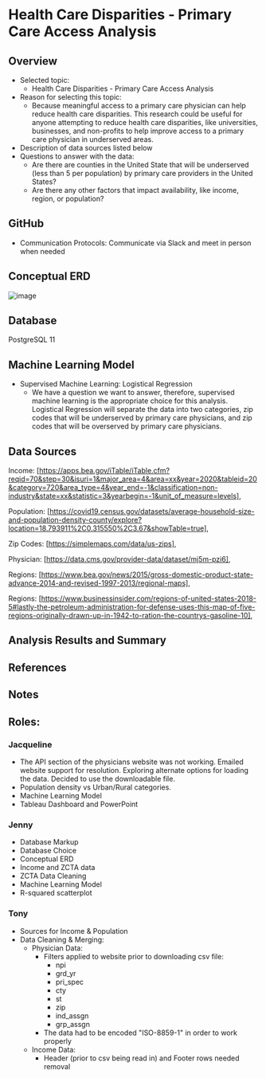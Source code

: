 # Health Care Disparities - Primary Care Access Analysis

## Overview
* Selected topic:
  * Health Care Disparities - Primary Care Access Analysis
* Reason for selecting this topic:
  * Because meaningful access to a primary care physician can help reduce health care disparities. This research could be useful for anyone attempting to reduce health care disparities, like universities, businesses, and non-profits to help improve access to a primary care physician in underserved areas.
* Description of data sources listed below
* Questions to answer with the data:
  * Are there are counties in the United State that will be underserved (less than 5 per population) by primary care providers in the United States?
  * Are there any other factors that impact availability, like income, region, or population?

## GitHub
* Communication Protocols: Communicate via Slack and meet in person when needed

## Conceptual ERD

![image](https://user-images.githubusercontent.com/67409852/153738605-b5d3416a-2c71-4bd6-91fa-a41d292e1062.png)

## Database
PostgreSQL 11

## Machine Learning Model
* Supervised Machine Learning: Logistical Regression
  * We have a question we want to answer, therefore, supervised machine learning is the appropriate choice for this analysis. Logistical Regression will separate the data into two categories, zip codes that will be underserved by primary care physicians, and zip codes that will be overserved by primary care physicians.

## Data Sources
Income: [https://apps.bea.gov/iTable/iTable.cfm?reqid=70&step=30&isuri=1&major_area=4&area=xx&year=2020&tableid=20&category=720&area_type=4&year_end=-1&classification=non-industry&state=xx&statistic=3&yearbegin=-1&unit_of_measure=levels],

Population: [https://covid19.census.gov/datasets/average-household-size-and-population-density-county/explore?location=18.793911%2C0.315550%2C3.67&showTable=true],

Zip Codes: [https://simplemaps.com/data/us-zips],

Physician: [https://data.cms.gov/provider-data/dataset/mj5m-pzi6],

Regions: [https://www.bea.gov/news/2015/gross-domestic-product-state-advance-2014-and-revised-1997-2013/regional-maps],

Regions: [https://www.businessinsider.com/regions-of-united-states-2018-5#lastly-the-petroleum-administration-for-defense-uses-this-map-of-five-regions-originally-drawn-up-in-1942-to-ration-the-countrys-gasoline-10],

## Analysis Results and Summary

## References

## Notes

## Roles:

### Jacqueline
* The API section of the physicians website was not working. Emailed website support for resolution. Exploring alternate options for loading the data. Decided to use the downloadable file. 
* Population density vs Urban/Rural categories.
* Machine Learning Model
* Tableau Dashboard and PowerPoint

### Jenny
* Database Markup
* Database Choice
* Conceptual ERD
* Income and ZCTA data
* ZCTA Data Cleaning
* Machine Learning Model
* R-squared scatterplot

### Tony
* Sources for Income & Population
* Data Cleaning & Merging:
  * Physician Data:
    * Filters applied to website prior to downloading csv file:
      * npi
      * grd_yr
      * pri_spec
      * cty
      * st
      * zip
      * ind_assgn
      * grp_assgn
    * The data had to be encoded "ISO-8859-1" in order to work properly
  * Income Data:
    * Header (prior to csv being read in) and Footer rows needed removal
